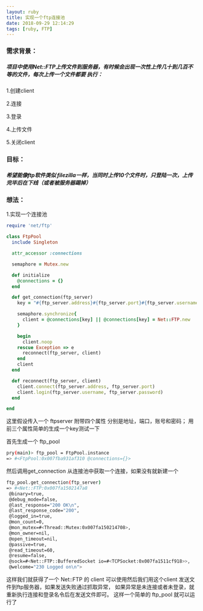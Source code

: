 ```yaml
---
layout: ruby
title: 实现一个ftp连接池
date: 2018-09-29 12:14:29
tags: [ruby, FTP]
---
```


### 需求背景：
##### 项目中使用Net::FTP上传文件到服务器，有时候会出现一次性上传几十到几百不等的文件，每次上传一个文件都要 执行：
1.创建client

2.连接

3.登录

4.上传文件

5.关闭client
<!--more-->

### 目标：

##### 希望能像ftp软件类似 filezilla一样，当同时上传10个文件时，只登陆一次，上传完毕后在下线（或者被服务器踢掉）

### 想法：
 1.实现一个连接池

```ruby
require 'net/ftp'

class FtpPool
  include Singleton

  attr_accessor :connections

  semaphore = Mutex.new

  def initialize
    @connections = {}
  end

  def get_connection(ftp_server)
    key = "#{ftp_server.address}#{ftp_server.port}#{ftp_server.username}"

    semaphore.synchronize{
      client = @connections[key] || @connections[key] = Net::FTP.new
    }

    begin
      client.noop
    rescue Exception => e
      reconnect(ftp_server, client)
    end
    client
  end

  def reconnect(ftp_server, client)
    client.connect(ftp_server.address, ftp_server.port)
    client.login(ftp_server.username, ftp_server.password)
  end

end
```


这里假设传入一个 ftpserver 附带四个属性 分别是地址，端口，账号和密码；
用前三个属性简单的生成一个key测试一下

首先生成一个 ftp_pool

```bash
pry(main)> ftp_pool = FtpPool.instance
=> #<FtpPool:0x007fba931af310 @connections={}>
```

然后调用get_connection 从连接池中获取一个连接，如果没有就新建一个

```bash
ftp_pool.get_connection(ftp_server)
=> #<Net::FTP:0x007fa1502147a8
 @binary=true,
 @debug_mode=false,
 @last_response="200 OK\n",
 @last_response_code="200",
 @logged_in=true,
 @mon_count=0,
 @mon_mutex=#<Thread::Mutex:0x007fa150214708>,
 @mon_owner=nil,
 @open_timeout=nil,
 @passive=true,
 @read_timeout=60,
 @resume=false,
 @sock=#<Net::FTP::BufferedSocket io=#<TCPSocket:0x007fa1511cf918>>,
 @welcome="230 Logged on\n">
```
这样我们就获得了一个 Net::FTP 的 client
可以使用然后我们用这个client 发送文件到ftp服务器，如果发送失败通过抓取异常，
如果异常是未连接或者未登录，就重新执行连接和登录名令后在发送文件即可。
这样一个简单的 ftp_pool 就可以运行了